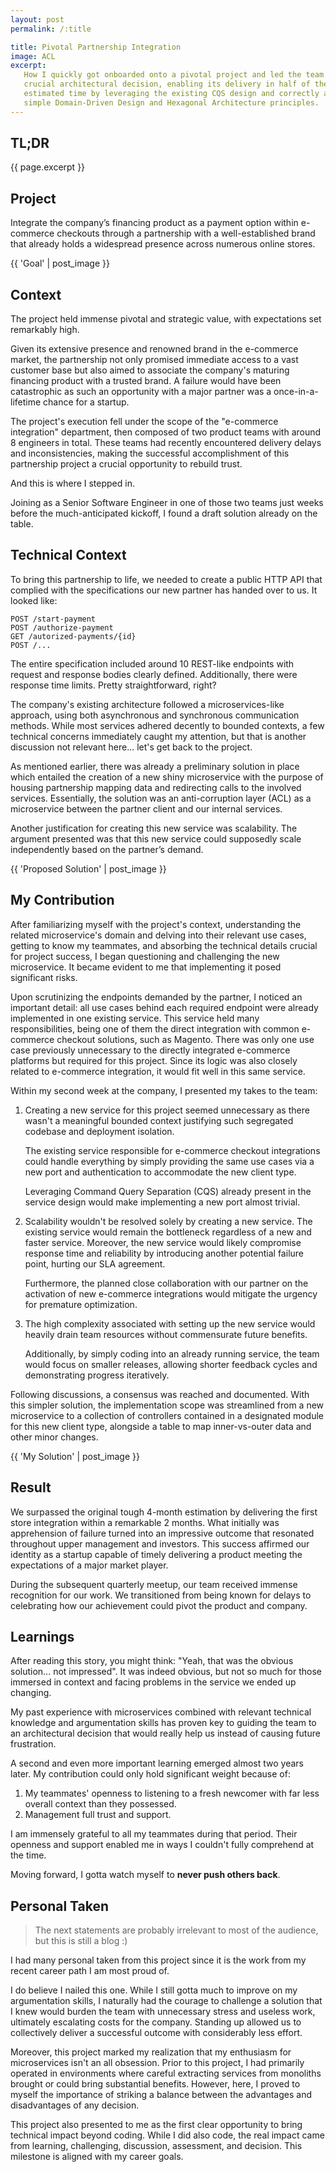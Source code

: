 ```yaml
---
layout: post
permalink: /:title

title: Pivotal Partnership Integration
image: ACL
excerpt:
   How I quickly got onboarded onto a pivotal project and led the team to make a
   crucial architectural decision, enabling its delivery in half of the initial
   estimated time by leveraging the existing CQS design and correctly applying
   simple Domain-Driven Design and Hexagonal Architecture principles.
---
```


## TL;DR

{{ page.excerpt }}

## Project

Integrate the company’s financing product as a payment option within e-commerce
checkouts through a partnership with a well-established brand that already holds
a widespread presence across numerous online stores.

{{ 'Goal' | post_image }}

## Context

The project held immense pivotal and strategic value, with expectations set
remarkably high.

Given its extensive presence and renowned brand in the e-commerce market, the
partnership not only promised immediate access to a vast customer base but also
aimed to associate the company's maturing financing product with a trusted
brand. A failure would have been catastrophic as such an opportunity with a
major partner was a once-in-a-lifetime chance for a startup.

The project's execution fell under the scope of the "e-commerce integration"
department, then composed of two product teams with around 8 engineers in total.
These teams had recently encountered delivery delays and inconsistencies, making
the successful accomplishment of this partnership project a crucial opportunity
to rebuild trust.

And this is where I stepped in.

Joining as a Senior Software Engineer in one of those two teams just weeks
before the much-anticipated kickoff, I found a draft solution already on the
table.


## Technical Context

To bring this partnership to life, we needed to create a public HTTP API that
complied with the specifications our new partner has handed over to us. It
looked like:

```
POST /start-payment
POST /authorize-payment
GET /autorized-payments/{id}
POST /...
```

The entire specification included around 10 REST-like endpoints with request and
response bodies clearly defined. Additionally, there were response time limits.
Pretty straightforward, right?

The company's existing architecture followed a microservices-like approach,
using both asynchronous and synchronous communication methods. While most
services adhered decently to bounded contexts, a few technical concerns
immediately caught my attention, but that is another discussion not relevant
here... let's get back to the project.

As mentioned earlier, there was already a preliminary solution in place which
entailed the creation of a new shiny microservice with the purpose of housing
partnership mapping data and redirecting calls to the involved services.
Essentially, the solution was an anti-corruption layer (ACL) as a microservice
between the partner client and our internal services.

Another justification for creating this new service was scalability. The
argument presented was that this new service could supposedly scale
independently based on the partner’s demand.

{{ 'Proposed Solution' | post_image }}

## My Contribution 

After familiarizing myself with the project's context, understanding the related
microservice's domain and delving into their relevant use cases, getting to know
my teammates, and absorbing the technical details crucial for project success, I
began questioning and challenging the new microservice. It became evident to me
that implementing it posed significant risks.

Upon scrutinizing the endpoints demanded by the partner, I noticed an important
detail: all use cases behind each required endpoint were already implemented in
one existing service. This service held many responsibilities, being one of them
the direct integration with common e-commerce checkout solutions, such as
Magento. There was only one use case previously unnecessary to the directly
integrated e-commerce platforms but required for this project.  Since its logic
was also closely related to e-commerce integration, it would fit well in this
same service.

Within my second week at the company, I presented my takes to the team:

1. Creating a new service for this project seemed unnecessary as there wasn't a
   meaningful bounded context justifying such segregated codebase and deployment
   isolation.

   The existing service responsible for e-commerce checkout integrations could
   handle everything by simply providing the same use cases via a new port and
   authentication to accommodate the new client type.

   Leveraging Command Query Separation (CQS) already present in the service
   design would make implementing a new port almost trivial.

2. Scalability wouldn't be resolved solely by creating a new service. The
   existing service would remain the bottleneck regardless of a new and faster
   service. Moreover, the new service would likely compromise response time and
   reliability by introducing another potential failure point, hurting our SLA
   agreement.

   Furthermore, the planned close collaboration with our partner on the
   activation of new e-commerce integrations would mitigate the urgency for
   premature optimization.

3. The high complexity associated with setting up the new service would heavily
   drain team resources without commensurate future benefits.

   Additionally, by simply coding into an already running service, the team
   would focus on smaller releases, allowing shorter feedback cycles and
   demonstrating progress iteratively.

Following discussions, a consensus was reached and documented. With this simpler
solution, the implementation scope was streamlined from a new microservice to a
collection of controllers contained in a designated module for this new client
type, alongside a table to map inner-vs-outer data and other minor changes.

{{ 'My Solution' | post_image }}

## Result

We surpassed the original tough 4-month estimation by delivering the first
store integration within a remarkable 2 months. What initially was apprehension
of failure turned into an impressive outcome that resonated throughout upper
management and investors. This success affirmed our identity as a startup
capable of timely delivering a product meeting the expectations of a major
market player.

During the subsequent quarterly meetup, our team received immense recognition
for our work. We transitioned from being known for delays to celebrating how our
achievement could pivot the product and company.

## Learnings

After reading this story, you might think: "Yeah, that was the obvious
solution... not impressed". It was indeed obvious, but not so much for those
immersed in context and facing problems in the service we ended up changing.

My past experience with microservices combined with relevant technical knowledge
and argumentation skills has proven key to guiding the team to an architectural
decision that would really help us instead of causing future frustration.

A second and even more important learning emerged almost two years later. My
contribution could only hold significant weight because of:

1. My teammates' openness to listening to a fresh newcomer with far less overall
   context than they possessed.
2. Management full trust and support.

I am immensely grateful to all my teammates during that period. Their openness
and support enabled me in ways I couldn't fully comprehend at the time.

Moving forward, I gotta watch myself to **never push others back**.

## Personal Taken

> The next statements are probably irrelevant to most of the audience, but this
> is still a blog :)

I had many personal taken from this project since it is the work from my recent
career path I am most proud of.

I do believe I nailed this one. While I still gotta much to improve on my
argumentation skills, I naturally had the courage to challenge a solution that I
knew would burden the team with unnecessary stress and useless work, ultimately
escalating costs for the company. Standing up allowed us to collectively deliver
a successful outcome with considerably less effort.

Moreover, this project marked my realization that my enthusiasm for
microservices isn't an all obsession. Prior to this project, I had primarily
operated in environments where careful extracting services from monoliths
brought or could bring substantial benefits. However, here, I proved to myself
the importance of striking a balance between the advantages and disadvantages of
any decision.

This project also presented to me as the first clear opportunity to bring
technical impact beyond coding. While I did also code, the real impact came from
learning, challenging, discussion, assessment, and decision. This milestone is
aligned with my career goals.

